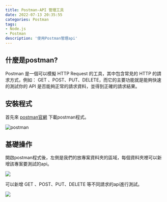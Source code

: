 ```yaml
---
title: Postman-API 管理工具
date: 2022-07-13 20:35:55
categories: Postman
tags: 
- Node.js
- Postman
description: '使用Postman管理api'
---
```


## 什麼是postman?

Postman 是一個可以模擬 HTTP Request 的工具，其中包含常見的 HTTP 的請求方式，例如： GET 、POST、PUT、DELETE，而它的主要功能就是能夠快速的測試你的 API 是否能夠正常的請求資料，並得到正確的請求結果。

## 安裝程式

首先來 [postman官網](https://www.postman.com/downloads/) 下載postman程式。

![postman](https://firebasestorage.googleapis.com/v0/b/project-fb4ac.appspot.com/o/2022071301.png?alt=media&token=11df68e4-e1e5-49a5-9bb6-86811c4c9aae)

## 基礎操作

開啟postman程式後，左側是我們的放專案資料夾的區域，每個資料夾裡可以新增該專案要測試的api。

![](https://firebasestorage.googleapis.com/v0/b/project-fb4ac.appspot.com/o/2022071302.png?alt=media&token=9886dcd1-a663-44d5-bebe-c1cd8d07ff35)

可以新增 GET 、POST、PUT、DELETE 等不同請求的api進行測試。

![](https://firebasestorage.googleapis.com/v0/b/project-fb4ac.appspot.com/o/2022071303.png?alt=media&token=9f647251-777b-4e37-861d-83ea5174168d)



